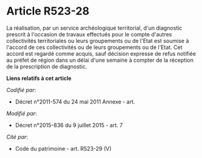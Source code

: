 # Article R523-28

La réalisation, par un service archéologique territorial, d'un diagnostic prescrit à l'occasion de travaux effectués pour le
compte d'autres collectivités territoriales ou leurs groupements ou de l'Etat est soumise à l'accord de ces collectivités ou
de leurs groupements ou de l'Etat. Cet accord est regardé comme acquis, sauf décision expresse de refus notifiée au préfet de
région dans un délai d'une semaine à compter de la réception de la prescription de diagnostic.

**Liens relatifs à cet article**

_Codifié par_:

  - Décret n°2011-574 du 24 mai 2011 Annexe - art.

_Modifié par_:

  - Décret n°2015-836 du 9 juillet 2015 - art. 7

_Cité par_:

  - Code du patrimoine - art. R523-29 (V)
